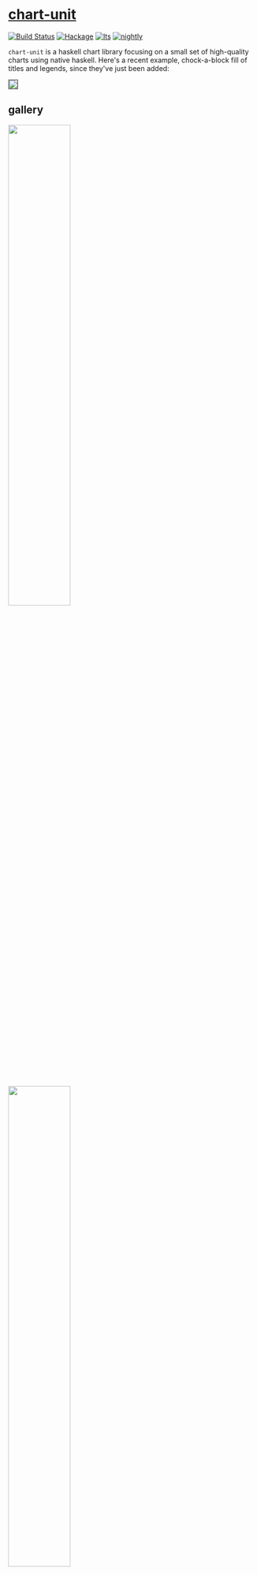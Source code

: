 [chart-unit](https://github.com/tonyday567/chart-unit)
===

[![Build Status](https://travis-ci.org/tonyday567/chart-unit.svg)](https://travis-ci.org/tonyday567/chart-unit) [![Hackage](https://img.shields.io/hackage/v/chart-unit.svg)](https://hackage.haskell.org/package/chart-unit) [![lts](https://www.stackage.org/package/chart-unit/badge/lts)](http://stackage.org/lts/package/chart-unit) [![nightly](https://www.stackage.org/package/chart-unit/badge/nightly)](http://stackage.org/nightly/package/chart-unit)

`chart-unit` is a haskell chart library focusing on a small set of high-quality charts using native haskell. Here's a recent example, chock-a-block fill of titles and legends, since they've just been added:

<img style="border:2px solid grey" src="https://tonyday567.github.io/chart-unit/other/exampleChart.svg">

gallery
---

<img style="height:50%;" src="https://tonyday567.github.io/chart-unit/other/exampleLine.svg"> 
<img style="height:50%;" src="https://tonyday567.github.io/chart-unit/other/exampleGlyph.svg">
<img style="height:50%;" src="https://tonyday567.github.io/chart-unit/other/exampleGline.svg">
<img style="height:50%;" src="https://tonyday567.github.io/chart-unit/other/exampleLGlyph.svg">

___


chart bling
===

line chart
---
<img src="https://tonyday567.github.io/chart-unit/other/exampleLine.svg">

scatter chart
---
<img src="https://tonyday567.github.io/chart-unit/other/exampleScatter.svg">

histogram
---
<img src="https://tonyday567.github.io/chart-unit/other/exampleHist.svg">

pixel chart
---
<img src="https://tonyday567.github.io/chart-unit/other/examplePixels.svg">

histogram diff
---
<img src="https://tonyday567.github.io/chart-unit/other/exampleHistCompare.svg">

arrow chart
---
<img src="https://tonyday567.github.io/chart-unit/other/exampleArrow.svg">

compound
---
<img src="https://tonyday567.github.io/chart-unit/other/exampleCompound.svg">

animation
---
<img src="https://tonyday567.github.io/chart-unit/other/anim.gif">

compile recipe
--------

~~~
stack build --test --exec "$(stack path --local-install-root)/bin/chart-unit-examples" --exec "$(stack path --local-bin)/pandoc -f markdown -i examples/examples.md -t html -o index.html --filter pandoc-include --mathjax" --file-watch
~~~
